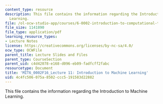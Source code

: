 ```yaml
---
content_type: resource
description: This file contains the information regarding the Introduction to Machine
  Learning.
file: /ol-ocw-studio-app/courses/6-0002-introduction-to-computational-thinking-and-data-science-fall-2016/4c4fc506075a8502ccc5191583d22882_MIT6_0002F16_lec11.pdf
file_size: 1141890
file_type: application/pdf
learning_resource_types:
- Lecture Notes
license: https://creativecommons.org/licenses/by-nc-sa/4.0/
ocw_type: OCWFile
parent_title: Lecture Slides and Files
parent_type: CourseSection
parent_uid: c4d42078-e168-d096-eb09-fadfcff2fabc
resourcetype: Document
title: 'MIT6_0002F16_Lecture 11: Introduction to Machine Learning'
uid: 4c4fc506-075a-8502-ccc5-191583d22882
---
```

This file contains the information regarding the Introduction to Machine Learning.